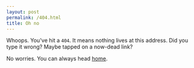 ```yaml
---
layout: post
permalink: /404.html
title: Oh no
---
```


Whoops. You've hit a `404`. It means nothing lives at this address. Did you type it wrong? Maybe tapped on a now-dead link?

No worries. You can always head [home](http://dannywhite.site/).
